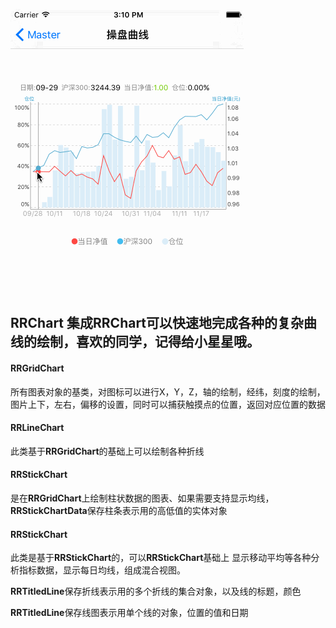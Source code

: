 

![Mou icon](https://raw.githubusercontent.com/qingluanchou/RRChartView/master/RRChartView/RRChartView/test5.gif)

## RRChart 集成RRChart可以快速地完成各种的复杂曲线的绘制，喜欢的同学，记得给小星星哦。

#### RRGridChart

所有图表对象的基类，对图标可以进行X，Y，Z，轴的绘制，经纬，刻度的绘制，图片上下，左右，偏移的设置，同时可以捕获触摸点的位置，返回对应位置的数据

#### RRLineChart
此类基于**RRGridChart**的基础上可以绘制各种折线

#### RRStickChart
是在**RRGridChart**上绘制柱状数据的图表、如果需要支持显示均线，**RRStickChartData**保存柱条表示用的高低值的实体对象

#### RRStickChart
此类是基于**RRStickChart**的，可以**RRStickChart**基础上
显示移动平均等各种分析指标数据，显示每日均线，组成混合视图。

 **RRTitledLine**保存折线表示用的多个折线的集合对象，以及线的标题，颜色
 
**RRTitledLine**保存线图表示用单个线的对象，位置的值和日期
